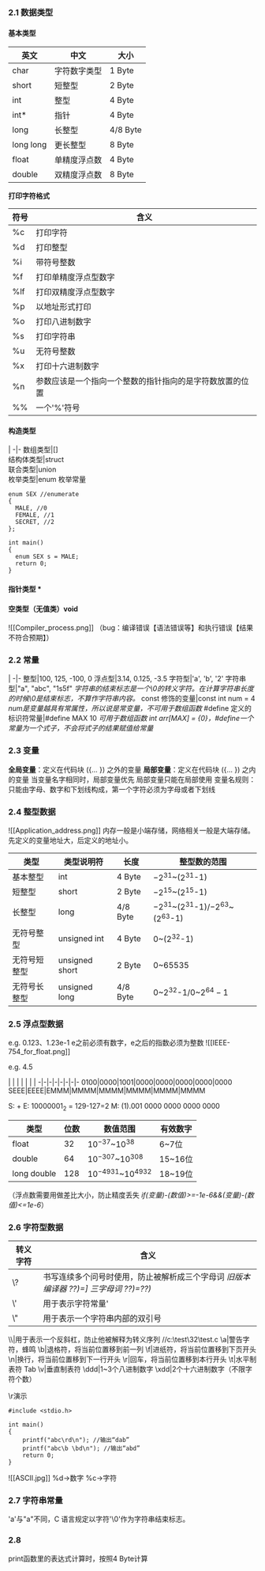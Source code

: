 ### 2.1 数据类型
#### 基本类型
英文|中文|大小
-|-|-
char|字符数字类型|1 Byte
short|短整型|2 Byte
int|整型|4 Byte
int*|指针|4 Byte
long|长整型|4/8 Byte
long long|更长整型|8 Byte
float|单精度浮点数|4 Byte
double|双精度浮点数|8 Byte

**打印字符格式**

符号|含义
-|-
%c|打印字符  
%d|打印整型  
%i|带符号整数  
%f|打印单精度浮点型数字  
%lf|打印双精度浮点型数字  
%p|以地址形式打印  
%o|打印八进制数字  
%s|打印字符串  
%u|无符号整数  
%x|打印十六进制数字  
%n|参数应该是一个指向一个整数的指针指向的是字符数放置的位置
\%%|一个'%'符号

#### 构造类型
 | 
-|-
数组类型|[]  
结构体类型|struct  
联合类型|union  
枚举类型|enum
枚举常量
```
enum SEX //enumerate 
{ 
  MALE, //0 
  FEMALE, //1 
  SECRET, //2 
}; 

int main() 
{ 
  enum SEX s = MALE; 
  return 0; 
}
```

#### 指针类型 *

#### 空类型（无值类）void


![[Compiler_process.png]]
（bug：编译错误【语法错误等】和执行错误【结果不符合预期】）

### 2.2 常量
 | 
 -|- 
整型|100, 125, -100, 0
浮点型|3.14, 0.125, -3.5
字符型|'a', 'b', '2'
字符串型|"a", "abc", "1s5f" *字符串的结束标志是一个\0的转义字符。在计算字符串长度的时候\0是结束标志，不算作字符串内容。*
const 修饰的变量|const int num = 4 *num是变量越具有常属性，所以说是常变量，不可用于数组函数*
\#define 定义的标识符常量|\#define MAX 10 *可用于数组函数 int arr[MAX] = {0}，\#define一个常量为一个式子，不会将式子的结果赋值给常量*


### 2.3 变量
**全局变量**：定义在代码块 ({... }) 之外的变量
**局部变量**：定义在代码块 ({... }) 之内的变量
当变量名字相同时，局部变量优先
局部变量只能在局部使用
变量名规则：只能由字母、数字和下划线构成，第一个字符必须为字母或者下划线

### 2.4 整型数据
![[Application_address.png]]
内存一般是小端存储，网络相关一般是大端存储。先定义的变量地址大，后定义的地址小。

类型|类型说明符|长度|整型数的范围
-|-|-|-
基本整型|int|4 Byte|$-2^{31}$~($2^{31}$-1)
短整型|short|2 Byte|$-2^{15}$~($2^{15}$-1)
长整型|long|4/8 Byte|$-2^{31}$~($2^{31}$-1)/$-2^{63}$~($2^{63}$-1)
无符号整型|unsigned int|4 Byte|0~($2^{32}$-1)
无符号短整型|unsigned short|2 Byte|0~65535
无符号长整型|unsigned long|4/8 Byte|0~$2^{32}$-1/0~$2^{64}-1$

### 2.5 浮点型数据
e.g. 0.123、1.23e-1
e之前必须有数字，e之后的指数必须为整数
![[IEEE-754_for_float.png]]

e.g. 4.5

 | | | | | | | 
 -|-|-|-|-|-|-|-
 0100|0000|1001|0000|0000|0000|0000|0000
SEEE|EEEE|EMMM|MMMM|MMMM|MMMM|MMMM|MMMM

S: +
E: $10000001_{2}$ = 129-127=2
M: (1).001 0000 0000 0000 0000
 
类型|位数|数值范围|有效数字
-|-|-|-
float|32|$10^{-37}$~$10^{38}$|6~7位
double|64|$10^{-307}$~$10^{308}$|15~16位
long double|128|$10^{-4931}$~$10^{4932}$|18~19位
（浮点数需要用做差比大小，防止精度丢失
*if(变量)-(数值)>=-1e-6&&(变量)-(数值)<=1e-6*）

### 2.6 字符型数据
转义字符|含义
-|-
\\?|书写连续多个问号时使用，防止被解析成三个字母词 *旧版本编译器 ??)=] 三字母词 \?\?)=??)*
\\'|用于表示字符常量'
\\"|用于表示一个字符串内部的双引号
\\\\|用于表示一个反斜杠，防止他被解释为转义序列 //c:\\test\\32\\test.c
\a|警告字符，蜂鸣
\b|退格符，将当前位置移到前一列
\f|进纸符，将当前位置移到下页开头
\n|换行，将当前位置移到下一行开头
\r|回车，将当前位置移到本行开头
\t|水平制表符 Tab
\v|垂直制表符
\ddd|1~3个八进制数字
\xdd|2个十六进制数字（不限字符个数）

\\r演示
```
#include <stdio.h>

int main()
{
	printf("abc\rd\n"); //输出“dab”
	printf("abc\b \bd\n"); //输出“abd”
	return 0;
}
```
 
![[ASCII.jpg]] %d->数字 %c->字符

### 2.7 字符串常量
'a'与"a"不同，C 语言规定以字符'\\0'作为字符串结束标志。

### 2.8
print函数里的表达式计算时，按照4 Byte计算
